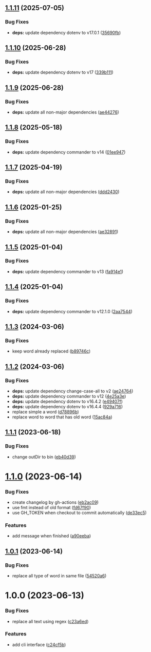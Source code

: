 ## [1.1.11](https://github.com/HiromiShikata/replace-all-words/compare/v1.1.10...v1.1.11) (2025-07-05)


### Bug Fixes

* **deps:** update dependency dotenv to v17.0.1 ([35690fb](https://github.com/HiromiShikata/replace-all-words/commit/35690fb572583883ce6472b7118613c8db82bc02))

## [1.1.10](https://github.com/HiromiShikata/replace-all-words/compare/v1.1.9...v1.1.10) (2025-06-28)


### Bug Fixes

* **deps:** update dependency dotenv to v17 ([339b111](https://github.com/HiromiShikata/replace-all-words/commit/339b11129551cd048796f3515d5f226232ea9fee))

## [1.1.9](https://github.com/HiromiShikata/replace-all-words/compare/v1.1.8...v1.1.9) (2025-06-28)


### Bug Fixes

* **deps:** update all non-major dependencies ([ae44276](https://github.com/HiromiShikata/replace-all-words/commit/ae442768e96e0f8a15646785b89826c63c2929a3))

## [1.1.8](https://github.com/HiromiShikata/replace-all-words/compare/v1.1.7...v1.1.8) (2025-05-18)


### Bug Fixes

* **deps:** update dependency commander to v14 ([01ee947](https://github.com/HiromiShikata/replace-all-words/commit/01ee9471c096f2d7ce8f11bf2ce1c03329bf9f12))

## [1.1.7](https://github.com/HiromiShikata/replace-all-words/compare/v1.1.6...v1.1.7) (2025-04-19)


### Bug Fixes

* **deps:** update all non-major dependencies ([ddd2430](https://github.com/HiromiShikata/replace-all-words/commit/ddd2430496d72411b58f59db8a0b062680c05e48))

## [1.1.6](https://github.com/HiromiShikata/replace-all-words/compare/v1.1.5...v1.1.6) (2025-01-25)


### Bug Fixes

* **deps:** update all non-major dependencies ([ae32891](https://github.com/HiromiShikata/replace-all-words/commit/ae32891bc85174e8ca4908698582e85c8df32953))

## [1.1.5](https://github.com/HiromiShikata/replace-all-words/compare/v1.1.4...v1.1.5) (2025-01-04)


### Bug Fixes

* **deps:** update dependency commander to v13 ([fa914e1](https://github.com/HiromiShikata/replace-all-words/commit/fa914e122875082ea1cc1d2a61caaacaf77cd9ea))

## [1.1.4](https://github.com/HiromiShikata/replace-all-words/compare/v1.1.3...v1.1.4) (2025-01-04)


### Bug Fixes

* **deps:** update dependency commander to v12.1.0 ([2aa7544](https://github.com/HiromiShikata/replace-all-words/commit/2aa75440ff44871ec56d597299fcb44d2d563ad1))

## [1.1.3](https://github.com/HiromiShikata/replace-all-words/compare/v1.1.2...v1.1.3) (2024-03-06)


### Bug Fixes

* keep word already replaced ([b89746c](https://github.com/HiromiShikata/replace-all-words/commit/b89746c505ff4fdd0026126e23be7bbba72d8e8e))

## [1.1.2](https://github.com/HiromiShikata/replace-all-words/compare/v1.1.1...v1.1.2) (2024-03-06)


### Bug Fixes

* **deps:** update dependency change-case-all to v2 ([ae24764](https://github.com/HiromiShikata/replace-all-words/commit/ae24764630b217c2fb14d2573c8d7c152c6d0422))
* **deps:** update dependency commander to v12 ([4e25a3e](https://github.com/HiromiShikata/replace-all-words/commit/4e25a3ef4c738bc2faa1c21dfcd25f88edb9a6a3))
* **deps:** update dependency dotenv to v16.4.2 ([e49407f](https://github.com/HiromiShikata/replace-all-words/commit/e49407f7f0ecdff40d9f33995a45527fa07ed78e))
* **deps:** update dependency dotenv to v16.4.4 ([929a716](https://github.com/HiromiShikata/replace-all-words/commit/929a716bbbbe4b250efe0e07793c3bd6ff5e21b7))
* replace simple a word ([d78896b](https://github.com/HiromiShikata/replace-all-words/commit/d78896b7b505ebc04f06bc2fe531a1cd40359cc0))
* replace word to word that has old word ([15ac84a](https://github.com/HiromiShikata/replace-all-words/commit/15ac84a5fc365888fdf4529391605cf728654df8))

## [1.1.1](https://github.com/HiromiShikata/replace-all-words/compare/v1.1.0...v1.1.1) (2023-06-18)


### Bug Fixes

* change outDir to bin ([eb40d39](https://github.com/HiromiShikata/replace-all-words/commit/eb40d3997d7f3d23692f9fc9777dbae812116ee5))

# [1.1.0](https://github.com/HiromiShikata/replace-all-words/compare/v1.0.1...v1.1.0) (2023-06-14)


### Bug Fixes

* create changelog by gh-actions ([eb2ac09](https://github.com/HiromiShikata/replace-all-words/commit/eb2ac09e25c5fc8b8eb109439b0bb54694074ca0))
* use fmt instead of old format ([fd67f90](https://github.com/HiromiShikata/replace-all-words/commit/fd67f90da1a64b1cd67c2476d9ccdfc99b19c162))
* use GH_TOKEN when checkout to commit automatically ([de33ec5](https://github.com/HiromiShikata/replace-all-words/commit/de33ec58a9bf146bd9090a047c780c510a9dfefb))


### Features

* add message when finished ([a90eeba](https://github.com/HiromiShikata/replace-all-words/commit/a90eeba062cd357eab8d1084aa485c8768823b17))

## [1.0.1](https://github.com/HiromiShikata/replace-all-words/compare/v1.0.0...v1.0.1) (2023-06-14)


### Bug Fixes

* replace all type of word in same file ([54520a6](https://github.com/HiromiShikata/replace-all-words/commit/54520a6b1283885984584aed06807604cd09aef5))

# 1.0.0 (2023-06-13)


### Bug Fixes

* replace all text using regex ([c23a6ed](https://github.com/HiromiShikata/replace-all-words/commit/c23a6ed24dc076bbcded9d14667f8ba994ff2602))


### Features

* add cli interface ([c24cf5b](https://github.com/HiromiShikata/replace-all-words/commit/c24cf5b940165bc5552a329ae4f5d0ad6598caf3))
